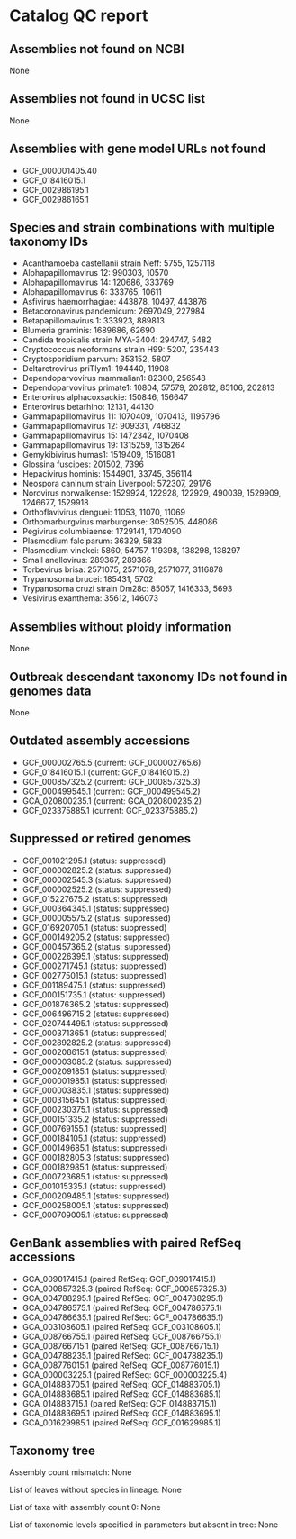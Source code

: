 # Catalog QC report

## Assemblies not found on NCBI

None

## Assemblies not found in UCSC list

None

## Assemblies with gene model URLs not found

- GCF_000001405.40
- GCF_018416015.1
- GCF_002986195.1
- GCF_002986165.1

## Species and strain combinations with multiple taxonomy IDs

- Acanthamoeba castellanii strain Neff: 5755, 1257118
- Alphapapillomavirus 12: 990303, 10570
- Alphapapillomavirus 14: 120686, 333769
- Alphapapillomavirus 6: 333765, 10611
- Asfivirus haemorrhagiae: 443878, 10497, 443876
- Betacoronavirus pandemicum: 2697049, 227984
- Betapapillomavirus 1: 333923, 889813
- Blumeria graminis: 1689686, 62690
- Candida tropicalis strain MYA-3404: 294747, 5482
- Cryptococcus neoformans strain H99: 5207, 235443
- Cryptosporidium parvum: 353152, 5807
- Deltaretrovirus priTlym1: 194440, 11908
- Dependoparvovirus mammalian1: 82300, 256548
- Dependoparvovirus primate1: 10804, 57579, 202812, 85106, 202813
- Enterovirus alphacoxsackie: 150846, 156647
- Enterovirus betarhino: 12131, 44130
- Gammapapillomavirus 11: 1070409, 1070413, 1195796
- Gammapapillomavirus 12: 909331, 746832
- Gammapapillomavirus 15: 1472342, 1070408
- Gammapapillomavirus 19: 1315259, 1315264
- Gemykibivirus humas1: 1519409, 1516081
- Glossina fuscipes: 201502, 7396
- Hepacivirus hominis: 1544901, 33745, 356114
- Neospora caninum strain Liverpool: 572307, 29176
- Norovirus norwalkense: 1529924, 122928, 122929, 490039, 1529909, 1246677, 1529918
- Orthoflavivirus denguei: 11053, 11070, 11069
- Orthomarburgvirus marburgense: 3052505, 448086
- Pegivirus columbiaense: 1729141, 1704090
- Plasmodium falciparum: 36329, 5833
- Plasmodium vinckei: 5860, 54757, 119398, 138298, 138297
- Small anellovirus: 289367, 289366
- Torbevirus brisa: 2571075, 2571078, 2571077, 3116878
- Trypanosoma brucei: 185431, 5702
- Trypanosoma cruzi strain Dm28c: 85057, 1416333, 5693
- Vesivirus exanthema: 35612, 146073

## Assemblies without ploidy information

None

## Outbreak descendant taxonomy IDs not found in genomes data

None

## Outdated assembly accessions

- GCF_000002765.5 (current: GCF_000002765.6)
- GCF_018416015.1 (current: GCF_018416015.2)
- GCF_000857325.2 (current: GCF_000857325.3)
- GCF_000499545.1 (current: GCF_000499545.2)
- GCA_020800235.1 (current: GCA_020800235.2)
- GCF_023375885.1 (current: GCF_023375885.2)

## Suppressed or retired genomes

- GCF_001021295.1 (status: suppressed)
- GCF_000002825.2 (status: suppressed)
- GCF_000002545.3 (status: suppressed)
- GCF_000002525.2 (status: suppressed)
- GCF_015227675.2 (status: suppressed)
- GCF_000364345.1 (status: suppressed)
- GCF_000005575.2 (status: suppressed)
- GCF_016920705.1 (status: suppressed)
- GCF_000149205.2 (status: suppressed)
- GCF_000457365.2 (status: suppressed)
- GCF_000226395.1 (status: suppressed)
- GCF_000271745.1 (status: suppressed)
- GCF_002775015.1 (status: suppressed)
- GCF_001189475.1 (status: suppressed)
- GCF_000151735.1 (status: suppressed)
- GCF_001876365.2 (status: suppressed)
- GCF_006496715.2 (status: suppressed)
- GCF_020744495.1 (status: suppressed)
- GCF_000371365.1 (status: suppressed)
- GCF_002892825.2 (status: suppressed)
- GCF_000208615.1 (status: suppressed)
- GCF_000003085.2 (status: suppressed)
- GCF_000209185.1 (status: suppressed)
- GCF_000001985.1 (status: suppressed)
- GCF_000003835.1 (status: suppressed)
- GCF_000315645.1 (status: suppressed)
- GCF_000230375.1 (status: suppressed)
- GCF_000151335.2 (status: suppressed)
- GCF_000769155.1 (status: suppressed)
- GCF_000184105.1 (status: suppressed)
- GCF_000149685.1 (status: suppressed)
- GCF_000182805.3 (status: suppressed)
- GCF_000182985.1 (status: suppressed)
- GCF_000723685.1 (status: suppressed)
- GCF_001015335.1 (status: suppressed)
- GCF_000209485.1 (status: suppressed)
- GCF_000258005.1 (status: suppressed)
- GCF_000709005.1 (status: suppressed)

## GenBank assemblies with paired RefSeq accessions

- GCA_009017415.1 (paired RefSeq: GCF_009017415.1)
- GCA_000857325.3 (paired RefSeq: GCF_000857325.3)
- GCA_004788295.1 (paired RefSeq: GCF_004788295.1)
- GCA_004786575.1 (paired RefSeq: GCF_004786575.1)
- GCA_004786635.1 (paired RefSeq: GCF_004786635.1)
- GCA_003108605.1 (paired RefSeq: GCF_003108605.1)
- GCA_008766755.1 (paired RefSeq: GCF_008766755.1)
- GCA_008766715.1 (paired RefSeq: GCF_008766715.1)
- GCA_004788235.1 (paired RefSeq: GCF_004788235.1)
- GCA_008776015.1 (paired RefSeq: GCF_008776015.1)
- GCA_000003225.1 (paired RefSeq: GCF_000003225.4)
- GCA_014883705.1 (paired RefSeq: GCF_014883705.1)
- GCA_014883685.1 (paired RefSeq: GCF_014883685.1)
- GCA_014883715.1 (paired RefSeq: GCF_014883715.1)
- GCA_014883695.1 (paired RefSeq: GCF_014883695.1)
- GCA_001629985.1 (paired RefSeq: GCF_001629985.1)

## Taxonomy tree

Assembly count mismatch: None

List of leaves without species in lineage: None

List of taxa with assembly count 0: None

List of taxonomic levels specified in parameters but absent in tree: None
